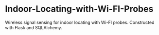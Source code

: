 # Indoor-Locating-with-Wi-FI-Probes
Wireless signal sensing for indoor locating with Wi-FI probes. Constructed with Flask and SQLAlchemy.
